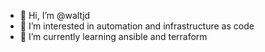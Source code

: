 - 👋 Hi, I’m @waltjd
- 👀 I’m interested in automation and infrastructure as code
- 🌱 I’m currently learning ansible and terraform

<!---
waltjd/waltjd is a ✨ special ✨ repository because its `README.md` (this file) appears on your GitHub profile.
You can click the Preview link to take a look at your changes.
--->
